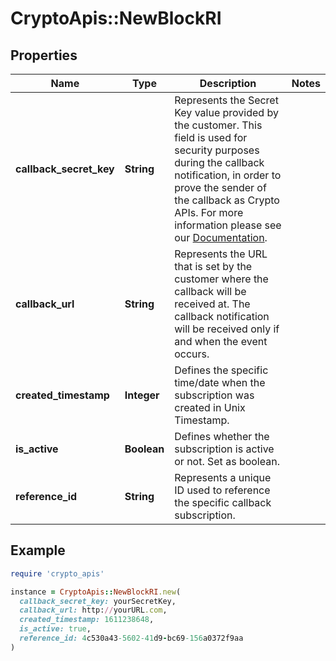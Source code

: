 # CryptoApis::NewBlockRI

## Properties

| Name | Type | Description | Notes |
| ---- | ---- | ----------- | ----- |
| **callback_secret_key** | **String** | Represents the Secret Key value provided by the customer. This field is used for security purposes during the callback notification, in order to prove the sender of the callback as Crypto APIs. For more information please see our [Documentation](https://developers.cryptoapis.io/technical-documentation/general-information/callbacks#callback-security). |  |
| **callback_url** | **String** | Represents the URL that is set by the customer where the callback will be received at. The callback notification will be received only if and when the event occurs. |  |
| **created_timestamp** | **Integer** | Defines the specific time/date when the subscription was created in Unix Timestamp. |  |
| **is_active** | **Boolean** | Defines whether the subscription is active or not. Set as boolean. |  |
| **reference_id** | **String** | Represents a unique ID used to reference the specific callback subscription. |  |

## Example

```ruby
require 'crypto_apis'

instance = CryptoApis::NewBlockRI.new(
  callback_secret_key: yourSecretKey,
  callback_url: http://yourURL.com,
  created_timestamp: 1611238648,
  is_active: true,
  reference_id: 4c530a43-5602-41d9-bc69-156a0372f9aa
)
```

